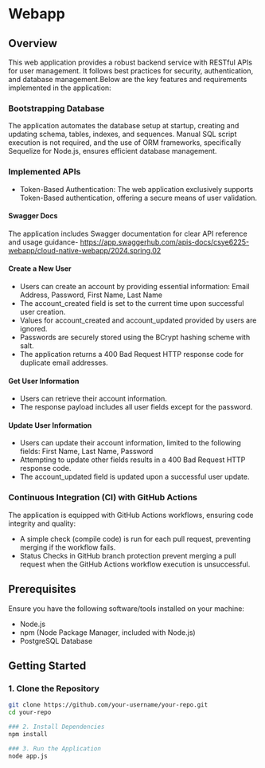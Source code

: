 # Webapp

## Overview

This web application provides a robust backend service with RESTful APIs for user management. It follows best practices for security, authentication, and database management.Below are the key features and requirements implemented in the application:

### Bootstrapping Database

The application automates the database setup at startup, creating and updating schema, tables, indexes, and sequences. Manual SQL script execution is not required, and the use of ORM frameworks, specifically Sequelize for Node.js, ensures efficient database management.

### Implemented APIs

- Token-Based Authentication: The web application exclusively supports Token-Based authentication, offering a secure means of user validation.

#### Swagger Docs

The application includes Swagger documentation for clear API reference and usage guidance- https://app.swaggerhub.com/apis-docs/csye6225-webapp/cloud-native-webapp/2024.spring.02

#### Create a New User

- Users can create an account by providing essential information:
  Email Address, Password, First Name, Last Name
- The account_created field is set to the current time upon successful user creation.
- Values for account_created and account_updated provided by users are ignored.
- Passwords are securely stored using the BCrypt hashing scheme with salt.
- The application returns a 400 Bad Request HTTP response code for duplicate email addresses.

#### Get User Information

- Users can retrieve their account information.
- The response payload includes all user fields except for the password.

#### Update User Information

- Users can update their account information, limited to the following fields:
  First Name, Last Name, Password
- Attempting to update other fields results in a 400 Bad Request HTTP response code.
- The account_updated field is updated upon a successful user update.

### Continuous Integration (CI) with GitHub Actions

The application is equipped with GitHub Actions workflows, ensuring code integrity and quality:

- A simple check (compile code) is run for each pull request, preventing merging if the workflow fails.
- Status Checks in GitHub branch protection prevent merging a pull request when the GitHub Actions workflow execution is unsuccessful.

## Prerequisites

Ensure you have the following software/tools installed on your machine:

- Node.js
- npm (Node Package Manager, included with Node.js)
- PostgreSQL Database

## Getting Started

### 1. Clone the Repository

```bash
git clone https://github.com/your-username/your-repo.git
cd your-repo

### 2. Install Dependencies
npm install

### 3. Run the Application
node app.js
```

